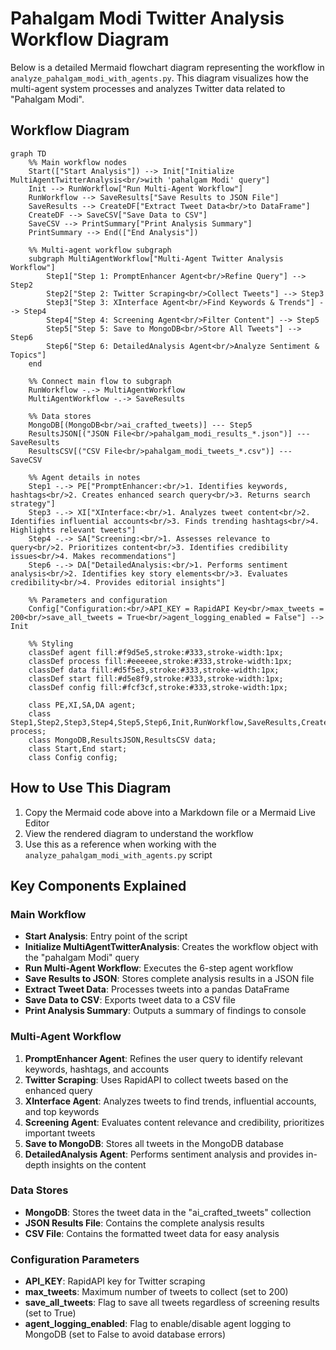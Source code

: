# Pahalgam Modi Twitter Analysis Workflow Diagram

Below is a detailed Mermaid flowchart diagram representing the workflow in `analyze_pahalgam_modi_with_agents.py`. This diagram visualizes how the multi-agent system processes and analyzes Twitter data related to "Pahalgam Modi".

## Workflow Diagram

```mermaid
graph TD
    %% Main workflow nodes
    Start(["Start Analysis"]) --> Init["Initialize MultiAgentTwitterAnalysis<br/>with 'pahalgam Modi' query"]
    Init --> RunWorkflow["Run Multi-Agent Workflow"]
    RunWorkflow --> SaveResults["Save Results to JSON File"]
    SaveResults --> CreateDF["Extract Tweet Data<br/>to DataFrame"]
    CreateDF --> SaveCSV["Save Data to CSV"]
    SaveCSV --> PrintSummary["Print Analysis Summary"]
    PrintSummary --> End(["End Analysis"])

    %% Multi-agent workflow subgraph
    subgraph MultiAgentWorkflow["Multi-Agent Twitter Analysis Workflow"]
        Step1["Step 1: PromptEnhancer Agent<br/>Refine Query"] --> Step2
        Step2["Step 2: Twitter Scraping<br/>Collect Tweets"] --> Step3
        Step3["Step 3: XInterface Agent<br/>Find Keywords & Trends"] --> Step4
        Step4["Step 4: Screening Agent<br/>Filter Content"] --> Step5
        Step5["Step 5: Save to MongoDB<br/>Store All Tweets"] --> Step6
        Step6["Step 6: DetailedAnalysis Agent<br/>Analyze Sentiment & Topics"]
    end

    %% Connect main flow to subgraph
    RunWorkflow -.-> MultiAgentWorkflow
    MultiAgentWorkflow -.-> SaveResults

    %% Data stores
    MongoDB[(MongoDB<br/>ai_crafted_tweets)] --- Step5
    ResultsJSON[("JSON File<br/>pahalgam_modi_results_*.json")] --- SaveResults
    ResultsCSV[("CSV File<br/>pahalgam_modi_tweets_*.csv")] --- SaveCSV

    %% Agent details in notes
    Step1 -.-> PE["PromptEnhancer:<br/>1. Identifies keywords, hashtags<br/>2. Creates enhanced search query<br/>3. Returns search strategy"]
    Step3 -.-> XI["XInterface:<br/>1. Analyzes tweet content<br/>2. Identifies influential accounts<br/>3. Finds trending hashtags<br/>4. Highlights relevant tweets"]
    Step4 -.-> SA["Screening:<br/>1. Assesses relevance to query<br/>2. Prioritizes content<br/>3. Identifies credibility issues<br/>4. Makes recommendations"]
    Step6 -.-> DA["DetailedAnalysis:<br/>1. Performs sentiment analysis<br/>2. Identifies key story elements<br/>3. Evaluates credibility<br/>4. Provides editorial insights"]
    
    %% Parameters and configuration
    Config["Configuration:<br/>API_KEY = RapidAPI Key<br/>max_tweets = 200<br/>save_all_tweets = True<br/>agent_logging_enabled = False"] --> Init

    %% Styling
    classDef agent fill:#f9d5e5,stroke:#333,stroke-width:1px;
    classDef process fill:#eeeeee,stroke:#333,stroke-width:1px;
    classDef data fill:#d5f5e3,stroke:#333,stroke-width:1px;
    classDef start fill:#d5e8f9,stroke:#333,stroke-width:1px;
    classDef config fill:#fcf3cf,stroke:#333,stroke-width:1px;
    
    class PE,XI,SA,DA agent;
    class Step1,Step2,Step3,Step4,Step5,Step6,Init,RunWorkflow,SaveResults,CreateDF,SaveCSV,PrintSummary process;
    class MongoDB,ResultsJSON,ResultsCSV data;
    class Start,End start;
    class Config config;
```

## How to Use This Diagram

1. Copy the Mermaid code above into a Markdown file or a Mermaid Live Editor
2. View the rendered diagram to understand the workflow
3. Use this as a reference when working with the `analyze_pahalgam_modi_with_agents.py` script

## Key Components Explained

### Main Workflow
- **Start Analysis**: Entry point of the script
- **Initialize MultiAgentTwitterAnalysis**: Creates the workflow object with the "pahalgam Modi" query
- **Run Multi-Agent Workflow**: Executes the 6-step agent workflow
- **Save Results to JSON**: Stores complete analysis results in a JSON file
- **Extract Tweet Data**: Processes tweets into a pandas DataFrame
- **Save Data to CSV**: Exports tweet data to a CSV file
- **Print Analysis Summary**: Outputs a summary of findings to console

### Multi-Agent Workflow
1. **PromptEnhancer Agent**: Refines the user query to identify relevant keywords, hashtags, and accounts
2. **Twitter Scraping**: Uses RapidAPI to collect tweets based on the enhanced query
3. **XInterface Agent**: Analyzes tweets to find trends, influential accounts, and top keywords
4. **Screening Agent**: Evaluates content relevance and credibility, prioritizes important tweets
5. **Save to MongoDB**: Stores all tweets in the MongoDB database
6. **DetailedAnalysis Agent**: Performs sentiment analysis and provides in-depth insights on the content

### Data Stores
- **MongoDB**: Stores the tweet data in the "ai_crafted_tweets" collection
- **JSON Results File**: Contains the complete analysis results
- **CSV File**: Contains the formatted tweet data for easy analysis

### Configuration Parameters
- **API_KEY**: RapidAPI key for Twitter scraping
- **max_tweets**: Maximum number of tweets to collect (set to 200)
- **save_all_tweets**: Flag to save all tweets regardless of screening results (set to True)
- **agent_logging_enabled**: Flag to enable/disable agent logging to MongoDB (set to False to avoid database errors) 